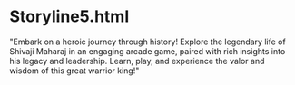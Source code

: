 # Storyline5.html
 "Embark on a heroic journey through history! Explore the legendary life of Shivaji Maharaj in an engaging arcade game, paired with rich insights into his legacy and leadership. Learn, play, and experience the valor and wisdom of this great warrior king!"
